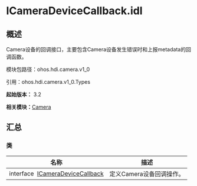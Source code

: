 # ICameraDeviceCallback.idl


## 概述

Camera设备的回调接口，主要包含Camera设备发生错误时和上报metadata的回调函数。

模块包路径：ohos.hdi.camera.v1_0

引用：ohos.hdi.camera.v1_0.Types

**起始版本：** 3.2

**相关模块：**[Camera](_camera_v10.md)


## 汇总


### 类

| 名称 | 描述 | 
| -------- | -------- |
| interface&nbsp;&nbsp;[ICameraDeviceCallback](interface_i_camera_device_callback_v10.md) | 定义Camera设备回调操作。  | 
